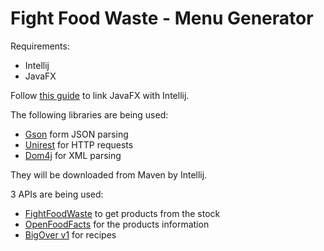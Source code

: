 # Fight Food Waste - Menu Generator

Requirements:

- Intellij
- JavaFX

Follow [this guide](https://openjfx.io/openjfx-docs/) to link JavaFX with Intellij.

The following libraries are being used:

- [Gson](https://github.com/google/gson) form JSON parsing
- [Unirest](http://kong.github.io/unirest-java/) for HTTP requests
- [Dom4j](https://dom4j.github.io/) for XML parsing

They will be downloaded from Maven by Intellij.

3 APIs are being used:

- [FightFoodWaste](../ffw-api) to get products from the stock
- [OpenFoodFacts](https://en.wiki.openfoodfacts.org/API) for the products information
- [BigOver v1](http://api.bigoven.com/) for recipes
